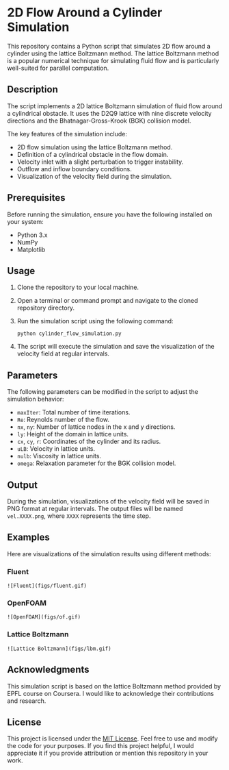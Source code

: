 # 2D Flow Around a Cylinder Simulation

This repository contains a Python script that simulates 2D flow around a cylinder using the lattice Boltzmann method. The lattice Boltzmann method is a popular numerical technique for simulating fluid flow and is particularly well-suited for parallel computation.

## Description

The script implements a 2D lattice Boltzmann simulation of fluid flow around a cylindrical obstacle. It uses the D2Q9 lattice with nine discrete velocity directions and the Bhatnagar-Gross-Krook (BGK) collision model.

The key features of the simulation include:
- 2D flow simulation using the lattice Boltzmann method.
- Definition of a cylindrical obstacle in the flow domain.
- Velocity inlet with a slight perturbation to trigger instability.
- Outflow and inflow boundary conditions.
- Visualization of the velocity field during the simulation.

## Prerequisites

Before running the simulation, ensure you have the following installed on your system:
- Python 3.x
- NumPy
- Matplotlib

## Usage

1. Clone the repository to your local machine.

2. Open a terminal or command prompt and navigate to the cloned repository directory.

3. Run the simulation script using the following command:

   ```
   python cylinder_flow_simulation.py
   ```

4. The script will execute the simulation and save the visualization of the velocity field at regular intervals.

## Parameters

The following parameters can be modified in the script to adjust the simulation behavior:

- `maxIter`: Total number of time iterations.
- `Re`: Reynolds number of the flow.
- `nx`, `ny`: Number of lattice nodes in the x and y directions.
- `ly`: Height of the domain in lattice units.
- `cx`, `cy`, `r`: Coordinates of the cylinder and its radius.
- `uLB`: Velocity in lattice units.
- `nulb`: Viscosity in lattice units.
- `omega`: Relaxation parameter for the BGK collision model.

## Output

During the simulation, visualizations of the velocity field will be saved in PNG format at regular intervals. The output files will be named `vel.XXXX.png`, where `XXXX` represents the time step.


## Examples

Here are visualizations of the simulation results using different methods:

### Fluent

```
![Fluent](figs/fluent.gif)
```

### OpenFOAM

```
![OpenFOAM](figs/of.gif)
```

### Lattice Boltzmann

```
![Lattice Boltzmann](figs/lbm.gif)
```




## Acknowledgments

This simulation script is based on the lattice Boltzmann method provided by EPFL course on Coursera. I would like to acknowledge their contributions and research.

## License

This project is licensed under the [MIT License](LICENSE). Feel free to use and modify the code for your purposes. If you find this project helpful, I would appreciate it if you provide attribution or mention this repository in your work.

